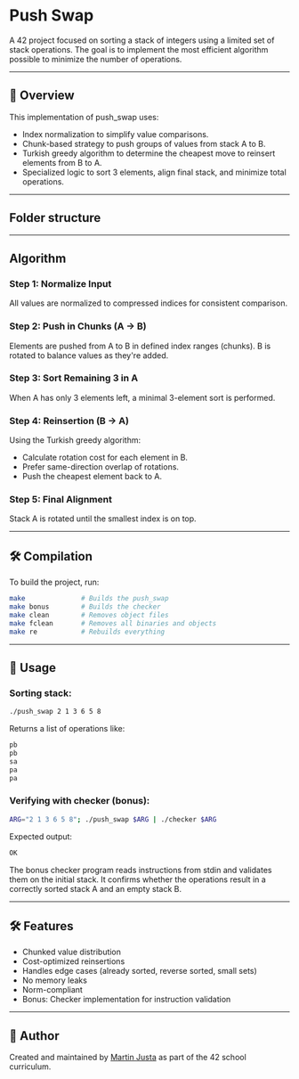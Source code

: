 # Push Swap

A 42 project focused on sorting a stack of integers using a limited set of stack operations. The goal is to implement the most efficient algorithm possible to minimize the number of operations.

---

## 🚀 Overview

This implementation of push_swap uses:
 - Index normalization to simplify value comparisons.
 - Chunk-based strategy to push groups of values from stack A to B.
 - Turkish greedy algorithm to determine the cheapest move to reinsert elements from B to A.
 - Specialized logic to sort 3 elements, align final stack, and minimize total operations.

---

## Folder structure

---

## Algorithm

### Step 1: Normalize Input
All values are normalized to compressed indices for consistent comparison.

### Step 2: Push in Chunks (A -> B)
Elements are pushed from A to B in defined index ranges (chunks). B is rotated to balance values as they're added.

### Step 3: Sort Remaining 3 in A
When A has only 3 elements left, a minimal 3-element sort is performed.

### Step 4: Reinsertion (B -> A)
Using the Turkish greedy algorithm:
 - Calculate rotation cost for each element in B.
 - Prefer same-direction overlap of rotations.
 - Push the cheapest element back to A.

### Step 5: Final Alignment
Stack A is rotated until the smallest index is on top.

---

## 🛠️ Compilation

To build the project, run:

```bash
make              # Builds the push_swap
make bonus        # Builds the checker
make clean        # Removes object files
make fclean       # Removes all binaries and objects
make re           # Rebuilds everything
```

---

## 🧪 Usage

### Sorting stack:
```bash
./push_swap 2 1 3 6 5 8
```

Returns a list of operations like:
```bash
pb
pb
sa
pa
pa
```

### Verifying with checker (bonus):
```bash
ARG="2 1 3 6 5 8"; ./push_swap $ARG | ./checker $ARG
```

Expected output:
```bash
OK
```
The bonus checker program reads instructions from stdin and validates them on the initial stack. It confirms whether the operations result in a correctly sorted stack A and an empty stack B.

---

## 🛠️ Features
 - Chunked value distribution
 - Cost-optimized reinsertions
 - Handles edge cases (already sorted, reverse sorted, small sets)
 - No memory leaks
 - Norm-compliant
 - Bonus: Checker implementation for instruction validation

 ---

## 👤 Author

Created and maintained by [Martin Justa](https://github.com/aztaban) as part of the 42 school curriculum.